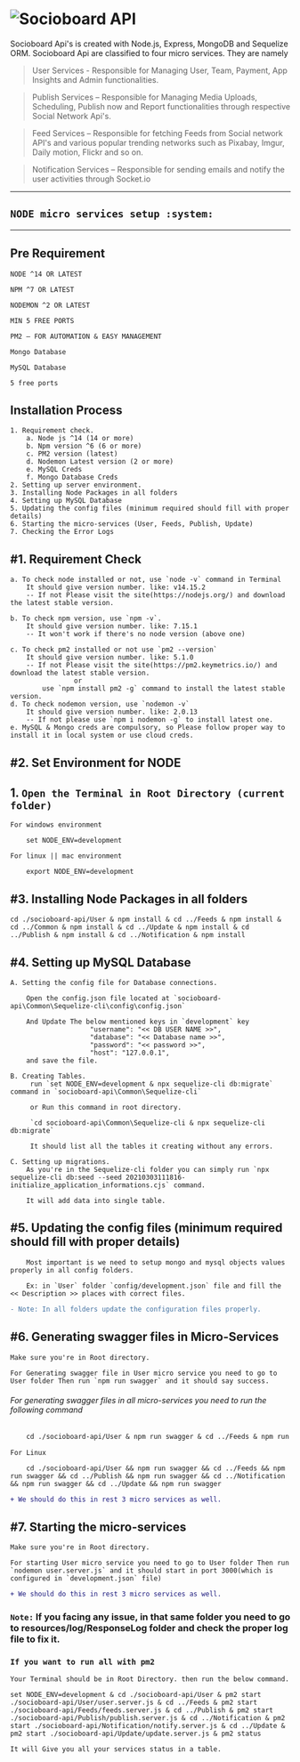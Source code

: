  ![Socioboard API](http://i.imgur.com/aKbFCOy.png "Your Open-source Social Media Dashboard")
==========
Socioboard Api's is created with Node.js, Express, MongoDB and Sequelize ORM. Socioboard Api are classified to four micro services. They are namely 

> User Services - Responsible for Managing User, Team, Payment, App Insights and Admin functionalities.

> Publish Services – Responsible for Managing Media Uploads, Scheduling, Publish now and Report functionalities through respective Social Network Api's.

> Feed Services – Responsible for fetching Feeds from Social network API's and various popular trending networks such as Pixabay, Imgur, Daily motion, Flickr and so on. 

> Notification Services – Responsible for sending emails and notify the user activities through Socket.io

***

## `NODE micro services setup :system:`


***

## Pre Requirement

`NODE ^14 OR LATEST`

`NPM ^7 OR LATEST`

`NODEMON ^2 OR LATEST`

`MIN 5 FREE PORTS`

`PM2 – FOR AUTOMATION & EASY MANAGEMENT`

`Mongo Database`

`MySQL Database`

`5 free ports`

## Installation Process

    1. Requirement check.
        a. Node js ^14 (14 or more)
        b. Npm version ^6 (6 or more)
        c. PM2 version (latest)
        d. Nodemon Latest version (2 or more)
        e. MySQL Creds
        f. Mongo Database Creds
    2. Setting up server environment.
    3. Installing Node Packages in all folders
    4. Setting up MySQL Database
    5. Updating the config files (minimum required should fill with proper details)
    6. Starting the micro-services (User, Feeds, Publish, Update)
    7. Checking the Error Logs



## #1. Requirement Check

    a. To check node installed or not, use `node -v` command in Terminal
        It should give version number. like: v14.15.2
        -- If not Please visit the site(https://nodejs.org/) and download the latest stable version.

    b. To check npm version, use `npm -v`. 
        It should give version number. like: 7.15.1 
        -- It won't work if there's no node version (above one)

    c. To check pm2 installed or not use `pm2 --version`
        It should give version number. like: 5.1.0 
        -- If not Please visit the site(https://pm2.keymetrics.io/) and download the latest stable version.
                    or
            use `npm install pm2 -g` command to install the latest stable version.
    d. To check nodemon version, use `nodemon -v` 
        It should give version number. like: 2.0.13 
        -- If not please use `npm i nodemon -g` to install latest one.
    e. MySQL & Mongo creds are compulsory, so Please follow proper way to install it in local system or use cloud creds.
    

## #2. Set Environment for NODE

## 1. `Open the Terminal in Root Directory (current folder)`

`For windows environment`
```code
    set NODE_ENV=development
```

`For linux || mac environment`
```code
    export NODE_ENV=development
```

## #3. Installing Node Packages in all folders

```code
cd ./socioboard-api/User & npm install & cd ../Feeds & npm install & cd ../Common & npm install & cd ../Update & npm install & cd ../Publish & npm install & cd ../Notification & npm install
```


## #4. Setting up MySQL Database

    A. Setting the config file for Database connections.

        Open the config.json file located at `socioboard-api\Common\Sequelize-cli\config\config.json`

        And Update The below mentioned keys in `development` key
                        "username": "<< DB USER NAME >>",
                        "database": "<< Database name >>",
                        "password": "<< password >>",
                        "host": "127.0.0.1",
        and save the file.

    B. Creating Tables.
         run `set NODE_ENV=development & npx sequelize-cli db:migrate` command in `socioboard-api\Common\Sequelize-cli`

         or Run this command in root directory.

         `cd socioboard-api\Common\Sequelize-cli & npx sequelize-cli db:migrate` 

         It should list all the tables it creating without any errors.

    C. Setting up migrations.
        As you're in the Sequelize-cli folder you can simply run `npx sequelize-cli db:seed --seed 20210303111816-initialize_application_informations.cjs` command. 

        It will add data into single table.

## #5. Updating the config files (minimum required should fill with proper details)
        Most important is we need to setup mongo and mysql objects values properly in all config folders. 

        Ex: in `User` folder `config/development.json` file and fill the << Description >> places with correct files.

```diff       
- Note: In all folders update the configuration files properly.
```

## #6. Generating swagger files in Micro-Services

    Make sure you're in Root directory.

    For Generating swagger file in User micro service you need to go to User folder Then run `npm run swagger` and it should say success.

###### For generating swagger files in all micro-services you need to run the following command

```diff
    cd ./socioboard-api/User & npm run swagger & cd ../Feeds & npm run swagger & cd ../Publish & npm run swagger & cd ../Notification & npm run swagger & cd ../Update & npm run swagger
```

    For Linux
```
    cd ./socioboard-api/User && npm run swagger && cd ../Feeds && npm run swagger && cd ../Publish && npm run swagger && cd ../Notification && npm run swagger && cd ../Update && npm run swagger

```
```diff
+ We should do this in rest 3 micro services as well.
```

## #7. Starting the micro-services

    Make sure you're in Root directory.

    For starting User micro service you need to go to User folder Then run `nodemon user.server.js` and it should start in port 3000(which is configured in `development.json` file)

```diff
+ We should do this in rest 3 micro services as well.
```

### `Note:` If you facing any issue, in that same folder you need to go to resources/log/ResponseLog folder and check the proper log file to fix it.


### `If you want to run all with pm2`

    Your Terminal should be in Root Directory. then run the below command.

```code
set NODE_ENV=development & cd ./socioboard-api/User & pm2 start ./socioboard-api/User/user.server.js & cd ../Feeds & pm2 start ./socioboard-api/Feeds/feeds.server.js & cd ../Publish & pm2 start ./socioboard-api/Publish/publish.server.js & cd ../Notification & pm2 start ./socioboard-api/Notification/notify.server.js & cd ../Update & pm2 start ./socioboard-api/Update/update.server.js & pm2 status
```

    It will Give you all your services status in a table.
